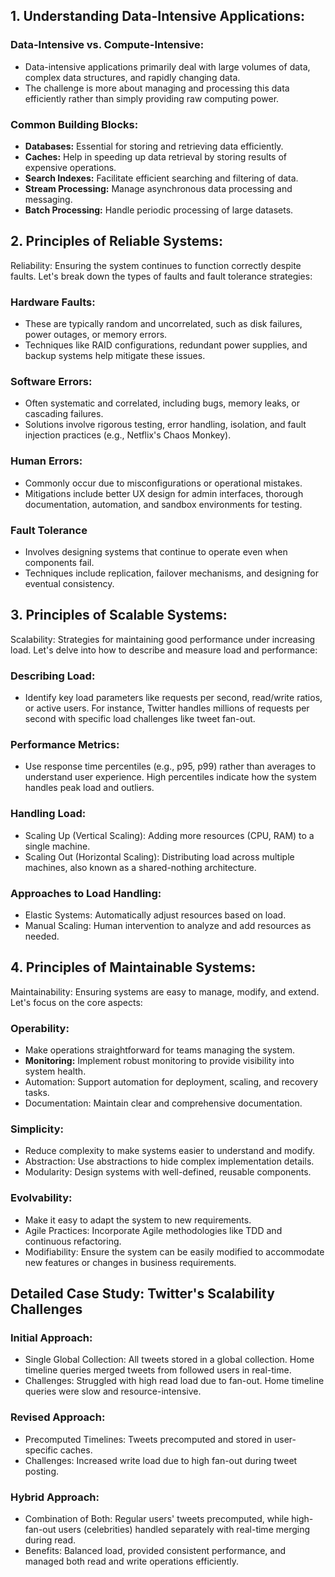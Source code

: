## 1. Understanding Data-Intensive Applications:

### Data-Intensive vs. Compute-Intensive:
- Data-intensive applications primarily deal with large volumes of data, complex data structures, and rapidly changing data.
- The challenge is more about managing and processing this data efficiently rather than simply providing raw computing power.

### Common Building Blocks:
- **Databases:** Essential for storing and retrieving data efficiently.
- **Caches:** Help in speeding up data retrieval by storing results of expensive operations.
- **Search Indexes:** Facilitate efficient searching and filtering of data.
- **Stream Processing:** Manage asynchronous data processing and messaging.
- **Batch Processing:** Handle periodic processing of large datasets.



## 2. Principles of Reliable Systems:

Reliability: Ensuring the system continues to function correctly despite faults.
Let's break down the types of faults and fault tolerance strategies:
### Hardware Faults:
- These are typically random and uncorrelated, such as disk failures, power outages, or memory errors.
- Techniques like RAID configurations, redundant power supplies, and backup systems help mitigate these issues.
### Software Errors:
- Often systematic and correlated, including bugs, memory leaks, or cascading failures.
- Solutions involve rigorous testing, error handling, isolation, and fault injection practices (e.g., Netflix's Chaos Monkey).
### Human Errors:
- Commonly occur due to misconfigurations or operational mistakes.
- Mitigations include better UX design for admin interfaces, thorough documentation, automation, and sandbox environments for testing.
### Fault Tolerance
- Involves designing systems that continue to operate even when components fail.
- Techniques include replication, failover mechanisms, and designing for eventual consistency.


## 3. Principles of Scalable Systems:

Scalability: Strategies for maintaining good performance under increasing load. Let's delve into how to describe and measure load and performance:
### Describing Load:
- Identify key load parameters like requests per second, read/write ratios, or active users. For instance, Twitter handles millions of requests per second with specific load challenges like tweet fan-out.
### Performance Metrics:
- Use response time percentiles (e.g., p95, p99) rather than averages to understand user experience. High percentiles indicate how the system handles peak load and outliers.
### Handling Load:
- Scaling Up (Vertical Scaling): Adding more resources (CPU, RAM) to a single machine.
- Scaling Out (Horizontal Scaling): Distributing load across multiple machines, also known as a shared-nothing architecture.
### Approaches to Load Handling:
- Elastic Systems: Automatically adjust resources based on load.
- Manual Scaling: Human intervention to analyze and add resources as needed.



## 4. Principles of Maintainable Systems:

Maintainability: Ensuring systems are easy to manage, modify, and extend. Let's focus on the core aspects:

### Operability:
- Make operations straightforward for teams managing the system.
- **Monitoring:** Implement robust monitoring to provide visibility into system health.
- Automation: Support automation for deployment, scaling, and recovery tasks.
- Documentation: Maintain clear and comprehensive documentation.
### Simplicity:
- Reduce complexity to make systems easier to understand and modify.
- Abstraction: Use abstractions to hide complex implementation details.
- Modularity: Design systems with well-defined, reusable components.
### Evolvability:
- Make it easy to adapt the system to new requirements.
- Agile Practices: Incorporate Agile methodologies like TDD and continuous refactoring.
- Modifiability: Ensure the system can be easily modified to accommodate new features or changes in business requirements.

## Detailed Case Study: Twitter's Scalability Challenges

### Initial Approach:
- Single Global Collection: All tweets stored in a global collection. Home timeline queries merged tweets from followed users in real-time.
- Challenges: Struggled with high read load due to fan-out. Home timeline queries were slow and resource-intensive.
### Revised Approach:
- Precomputed Timelines: Tweets precomputed and stored in user-specific caches.
- Challenges: Increased write load due to high fan-out during tweet posting.
### Hybrid Approach:
- Combination of Both: Regular users' tweets precomputed, while high-fan-out users (celebrities) handled separately with real-time merging during read.
- Benefits: Balanced load, provided consistent performance, and managed both read and write operations efficiently.